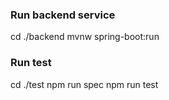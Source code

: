 ### Run backend service
cd ./backend
mvnw spring-boot:run

### Run test
cd ./test
npm run spec
npm run test